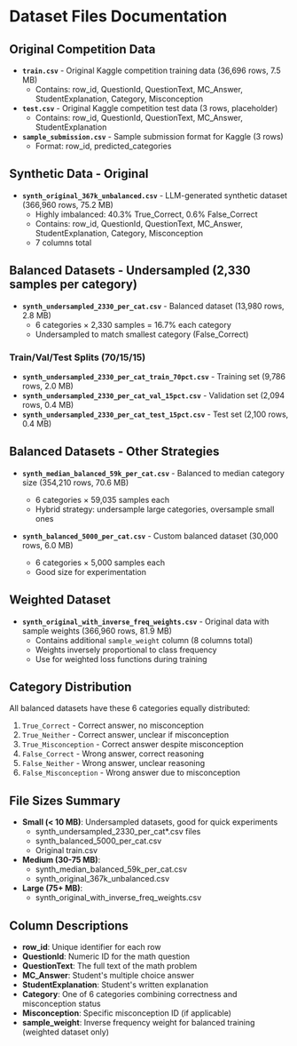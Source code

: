 # Dataset Files Documentation

## Original Competition Data
- **`train.csv`** - Original Kaggle competition training data (36,696 rows, 7.5 MB)
  - Contains: row_id, QuestionId, QuestionText, MC_Answer, StudentExplanation, Category, Misconception
- **`test.csv`** - Original Kaggle competition test data (3 rows, placeholder)
  - Contains: row_id, QuestionId, QuestionText, MC_Answer, StudentExplanation
- **`sample_submission.csv`** - Sample submission format for Kaggle (3 rows)
  - Format: row_id, predicted_categories

## Synthetic Data - Original
- **`synth_original_367k_unbalanced.csv`** - LLM-generated synthetic dataset (366,960 rows, 75.2 MB)
  - Highly imbalanced: 40.3% True_Correct, 0.6% False_Correct
  - Contains: row_id, QuestionId, QuestionText, MC_Answer, StudentExplanation, Category, Misconception
  - 7 columns total

## Balanced Datasets - Undersampled (2,330 samples per category)
- **`synth_undersampled_2330_per_cat.csv`** - Balanced dataset (13,980 rows, 2.8 MB)
  - 6 categories × 2,330 samples = 16.7% each category
  - Undersampled to match smallest category (False_Correct)
  
### Train/Val/Test Splits (70/15/15)
- **`synth_undersampled_2330_per_cat_train_70pct.csv`** - Training set (9,786 rows, 2.0 MB)
- **`synth_undersampled_2330_per_cat_val_15pct.csv`** - Validation set (2,094 rows, 0.4 MB)  
- **`synth_undersampled_2330_per_cat_test_15pct.csv`** - Test set (2,100 rows, 0.4 MB)

## Balanced Datasets - Other Strategies
- **`synth_median_balanced_59k_per_cat.csv`** - Balanced to median category size (354,210 rows, 70.6 MB)
  - 6 categories × 59,035 samples each
  - Hybrid strategy: undersample large categories, oversample small ones
  
- **`synth_balanced_5000_per_cat.csv`** - Custom balanced dataset (30,000 rows, 6.0 MB)
  - 6 categories × 5,000 samples each
  - Good size for experimentation

## Weighted Dataset
- **`synth_original_with_inverse_freq_weights.csv`** - Original data with sample weights (366,960 rows, 81.9 MB)
  - Contains additional `sample_weight` column (8 columns total)
  - Weights inversely proportional to class frequency
  - Use for weighted loss functions during training

## Category Distribution

All balanced datasets have these 6 categories equally distributed:
1. `True_Correct` - Correct answer, no misconception
2. `True_Neither` - Correct answer, unclear if misconception
3. `True_Misconception` - Correct answer despite misconception  
4. `False_Correct` - Wrong answer, correct reasoning
5. `False_Neither` - Wrong answer, unclear reasoning
6. `False_Misconception` - Wrong answer due to misconception

## File Sizes Summary
- **Small (< 10 MB)**: Undersampled datasets, good for quick experiments
  - synth_undersampled_2330_per_cat*.csv files
  - synth_balanced_5000_per_cat.csv
  - Original train.csv
- **Medium (30-75 MB)**: 
  - synth_median_balanced_59k_per_cat.csv
  - synth_original_367k_unbalanced.csv
- **Large (75+ MB)**: 
  - synth_original_with_inverse_freq_weights.csv

## Column Descriptions
- **row_id**: Unique identifier for each row
- **QuestionId**: Numeric ID for the math question
- **QuestionText**: The full text of the math problem
- **MC_Answer**: Student's multiple choice answer
- **StudentExplanation**: Student's written explanation 
- **Category**: One of 6 categories combining correctness and misconception status
- **Misconception**: Specific misconception ID (if applicable)
- **sample_weight**: Inverse frequency weight for balanced training (weighted dataset only)